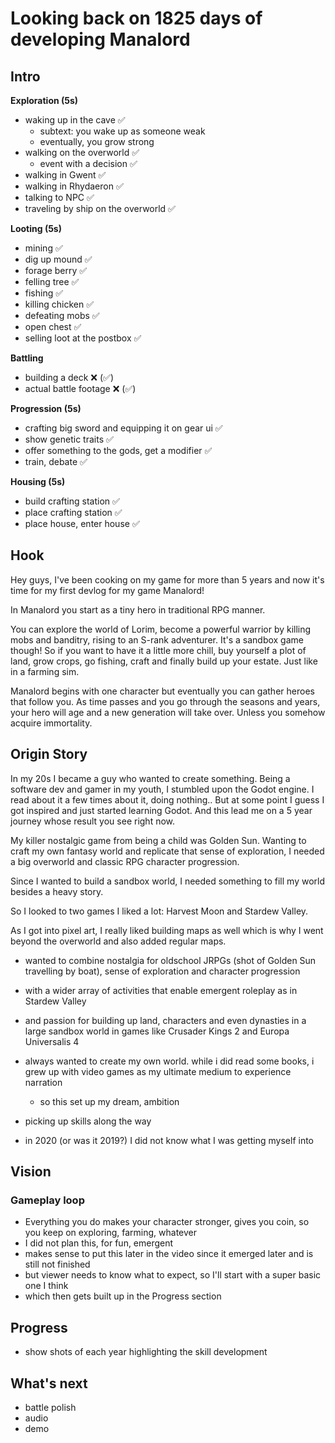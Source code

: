 # Looking back on 1825 days of developing Manalord
## Intro
**Exploration (5s)**
- waking up in the cave ✅
  - subtext: you wake up as someone weak
  - eventually, you grow strong
- walking on the overworld ✅
  - event with a decision ✅
- walking in Gwent ✅
- walking in Rhydaeron ✅
- talking to NPC ✅
- traveling by ship on the overworld ✅

**Looting (5s)**
- mining ✅
- dig up mound ✅
- forage berry ✅
- felling tree ✅
- fishing ✅
- killing chicken ✅
- defeating mobs ✅
- open chest ✅
- selling loot at the postbox ✅

**Battling**
- building a deck ❌ (✅)
- actual battle footage ❌ (✅)

**Progression (5s)**
- crafting big sword and equipping it on gear ui ✅
- show genetic traits ✅
- offer something to the gods, get a modifier ✅
- train, debate ✅

**Housing (5s)**
- build crafting station ✅
- place crafting station ✅
- place house, enter house ✅

## Hook
Hey guys, I've been cooking on my game for more than 5 years and now it's time for my first devlog for my game Manalord!

In Manalord you start as a tiny hero in traditional RPG manner. 

You can explore the world of Lorim, become a powerful warrior by killing mobs and banditry, rising to an S-rank adventurer. It's a sandbox game though! So if you want to have it a little more chill, buy yourself a plot of land, grow crops, go fishing, craft and finally build up your estate. Just like in a farming sim.

Manalord begins with one character but eventually you can gather heroes that follow you. As time passes and you go through the seasons and years, your hero will age and a new generation will take over. Unless you somehow acquire immortality.

## Origin Story
In my 20s I became a guy who wanted to create something. Being a software dev and gamer in my youth, I stumbled upon the Godot engine. I read about it a few times about it, doing nothing.. But at some point I guess I got inspired and just started learning Godot. And this lead me on a 5 year journey whose result you see right now.

My killer nostalgic game from being a child was Golden Sun. Wanting to craft my own fantasy world and replicate that sense of exploration, I needed a big overworld and classic RPG character progression. 

Since I wanted to build a sandbox world, I needed something to fill my world besides a heavy story. 

So I looked to two games I liked a lot: Harvest Moon and Stardew Valley. 

As I got into pixel art, I really liked building maps as well which is why I went beyond the overworld and also added regular maps.

- wanted to combine nostalgia for oldschool JRPGs (shot of Golden Sun travelling by boat), sense of exploration and character progression
- with a wider array of activities that enable emergent roleplay as in Stardew Valley
- and passion for building up land, characters and even dynasties in a large sandbox world in games like Crusader Kings 2 and Europa Universalis 4
- always wanted to create my own world. while i did read some books, i grew up with video games as my ultimate medium to experience narration
  - so this set up my dream, ambition

- picking up skills along the way
- in 2020 (or was it 2019?) I did not know what I was getting myself into

## Vision
### Gameplay loop
- Everything you do makes your character stronger, gives you coin, so you keep on exploring, farming, whatever
- I did not plan this, for fun, emergent
- makes sense to put this later in the video since it emerged later and is still not finished
- but viewer needs to know what to expect, so I'll start with a super basic one I think
- which then gets built up in the Progress section

## Progress
- show shots of each year highlighting the skill development

## What's next
- battle polish
- audio
- demo